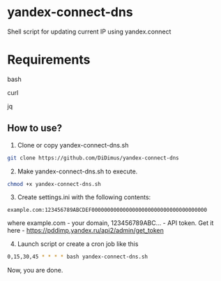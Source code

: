 # yandex-connect-dns
Shell script for updating current IP using yandex.connect

# Requirements
bash

curl

jq

## How to use?
1. Clone or copy yandex-connect-dns.sh
```bash
git clone https://github.com/DiDimus/yandex-connect-dns
```

2. Make yandex-connect-dns.sh to execute.
```bash
chmod +x yandex-connect-dns.sh
```
3. Create settings.ini with the following contents:

```text
example.com:123456789ABCDEF0000000000000000000000000000000000000
```
where example.com - your domain, 123456789ABC... - API token. Get it here - https://pddimp.yandex.ru/api2/admin/get_token

4. Launch script or create a cron job like this
```bash
0,15,30,45 * * * * bash yandex-connect-dns.sh
```

Now, you are done.
